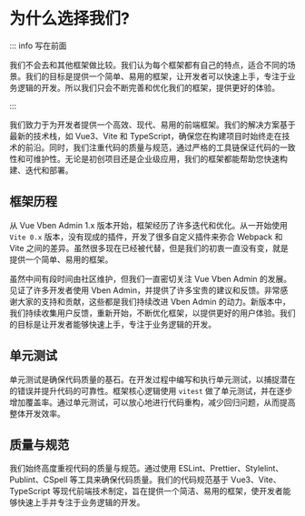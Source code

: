 # 为什么选择我们?

::: info 写在前面

我们不会去和其他框架做比较。我们认为每个框架都有自己的特点，适合不同的场景。我们的目标是提供一个简单、易用的框架，让开发者可以快速上手，专注于业务逻辑的开发。所以我们只会不断完善和优化我们的框架，提供更好的体验。

:::

我们致力于为开发者提供一个高效、现代、易用的前端框架。我们的解决方案基于最新的技术栈，如 Vue3、Vite 和 TypeScript，确保您在构建项目时始终走在技术的前沿。同时，我们注重代码的质量与规范，通过严格的工具链保证代码的一致性和可维护性。无论是初创项目还是企业级应用，我们的框架都能帮助您快速构建、迭代和部署。

## 框架历程

从 Vue Vben Admin 1.x 版本开始，框架经历了许多迭代和优化。从一开始使用 `Vite 0.x` 版本，没有现成的插件，开发了很多自定义插件来弥合 Webpack 和 Vite 之间的差异。虽然很多现在已经被代替，但是我们的初衷一直没有变，就是提供一个简单、易用的框架。

虽然中间有段时间由社区维护，但我们一直密切关注 Vue Vben Admin 的发展。见证了许多开发者使用 Vben Admin，并提供了许多宝贵的建议和反馈。非常感谢大家的支持和贡献，这些都是我们持续改进 Vben Admin 的动力。新版本中，我们持续收集用户反馈，重新开始，不断优化框架，以提供更好的用户体验。我们的目标是让开发者能够快速上手，专注于业务逻辑的开发。

## 单元测试

单元测试是确保代码质量的基石。在开发过程中编写和执行单元测试，以捕捉潜在的错误并提升代码的可靠性。框架核心逻辑使用 `vitest` 做了单元测试，并在逐步增加覆盖率。通过单元测试，可以放心地进行代码重构，减少回归问题，从而提高整体开发效率。

## 质量与规范

我们始终高度重视代码的质量与规范。通过使用 ESLint、Prettier、Stylelint、Publint、CSpell 等工具来确保代码质量。我们的代码规范基于 Vue3、Vite、TypeScript 等现代前端技术制定，旨在提供一个简洁、易用的框架，使开发者能够快速上手并专注于业务逻辑的开发。
